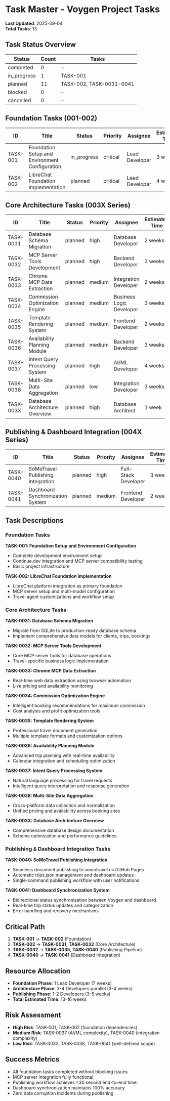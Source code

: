 # Task Master - Voygen Project Tasks

**Last Updated**: 2025-09-04  
**Total Tasks**: 13  

## Task Status Overview

| Status | Count | Tasks |
|--------|-------|-------|
| completed | 0 | - |
| in_progress | 1 | TASK-001 |
| planned | 11 | TASK-002, TASK-0031-0041 |
| blocked | 0 | - |
| cancelled | 0 | - |

## Foundation Tasks (001-002)

| ID | Title | Status | Priority | Assignee | Estimated Time | Dependencies |
|----|-------|--------|----------|----------|----------------|--------------|
| TASK-001 | Foundation Setup and Environment Configuration | in_progress | critical | Lead Developer | 3 weeks | - |
| TASK-002 | LibreChat Foundation Implementation | planned | critical | Lead Developer | 4 weeks | TASK-001 |

## Core Architecture Tasks (003X Series)

| ID | Title | Status | Priority | Assignee | Estimated Time | Dependencies |
|----|-------|--------|----------|----------|----------------|--------------|
| TASK-0031 | Database Schema Migration | planned | high | Database Developer | 2 weeks | TASK-002 |
| TASK-0032 | MCP Server Tools Development | planned | high | Backend Developer | 3 weeks | TASK-002 |
| TASK-0033 | Chrome MCP Data Extraction | planned | medium | Integration Developer | 2 weeks | TASK-0032 |
| TASK-0034 | Commission Optimization Engine | planned | medium | Business Logic Developer | 3 weeks | TASK-0031 |
| TASK-0035 | Template Rendering System | planned | medium | Frontend Developer | 2 weeks | TASK-0032 |
| TASK-0036 | Availability Planning Module | planned | medium | Backend Developer | 3 weeks | TASK-0031, TASK-0033 |
| TASK-0037 | Intent Query Processing System | planned | high | AI/ML Developer | 4 weeks | TASK-0032 |
| TASK-0038 | Multi-Site Data Aggregation | planned | low | Integration Developer | 3 weeks | TASK-0033 |
| TASK-003X | Database Architecture Overview | planned | high | Database Architect | 1 week | TASK-0031 |

## Publishing & Dashboard Integration (004X Series)

| ID | Title | Status | Priority | Assignee | Estimated Time | Dependencies |
|----|-------|--------|----------|----------|----------------|--------------|
| TASK-0040 | SoMoTravel Publishing Integration | planned | high | Full-Stack Developer | 3 weeks | TASK-0032, TASK-0035 |
| TASK-0041 | Dashboard Synchronization System | planned | medium | Frontend Developer | 2 weeks | TASK-0040 |

## Task Descriptions

### Foundation Tasks

**TASK-001: Foundation Setup and Environment Configuration**
- Complete development environment setup
- Continue.dev integration and MCP server compatibility testing  
- Basic project infrastructure

**TASK-002: LibreChat Foundation Implementation**
- LibreChat platform integration as primary foundation
- MCP server setup and multi-model configuration
- Travel agent customizations and workflow setup

### Core Architecture Tasks

**TASK-0031: Database Schema Migration**
- Migrate from SQLite to production-ready database schema
- Implement comprehensive data models for clients, trips, bookings

**TASK-0032: MCP Server Tools Development**
- Core MCP server tools for database operations
- Travel-specific business logic implementation

**TASK-0033: Chrome MCP Data Extraction**
- Real-time web data extraction using browser automation
- Live pricing and availability monitoring

**TASK-0034: Commission Optimization Engine**
- Intelligent booking recommendations for maximum commission
- Cost analysis and profit optimization tools

**TASK-0035: Template Rendering System**
- Professional travel document generation
- Multiple template formats and customization options

**TASK-0036: Availability Planning Module**
- Advanced trip planning with real-time availability
- Calendar integration and scheduling optimization

**TASK-0037: Intent Query Processing System**
- Natural language processing for travel requests
- Intelligent query interpretation and response generation

**TASK-0038: Multi-Site Data Aggregation**
- Cross-platform data collection and normalization
- Unified pricing and availability across booking sites

**TASK-003X: Database Architecture Overview**
- Comprehensive database design documentation
- Schema optimization and performance guidelines

### Publishing & Dashboard Integration Tasks

**TASK-0040: SoMoTravel Publishing Integration**
- Seamless document publishing to somotravel.us GitHub Pages
- Automatic trips.json management and dashboard updates
- Single-command publishing workflow with user notifications

**TASK-0041: Dashboard Synchronization System**
- Bidirectional status synchronization between Voygen and dashboard
- Real-time trip status updates and categorization
- Error handling and recovery mechanisms

## Critical Path

1. **TASK-001** → **TASK-002** (Foundation)
2. **TASK-002** → **TASK-0031**, **TASK-0032** (Core Architecture)
3. **TASK-0032** → **TASK-0035**, **TASK-0040** (Publishing Pipeline)
4. **TASK-0040** → **TASK-0041** (Dashboard Integration)

## Resource Allocation

- **Foundation Phase**: 1 Lead Developer (7 weeks)
- **Architecture Phase**: 3-4 Developers parallel (3-4 weeks)
- **Publishing Phase**: 1-2 Developers (3-5 weeks)
- **Total Estimated Time**: 13-16 weeks

## Risk Assessment

- **High Risk**: TASK-001, TASK-002 (foundation dependencies)
- **Medium Risk**: TASK-0037 (AI/ML complexity), TASK-0040 (integration complexity)
- **Low Risk**: TASK-0033, TASK-0038, TASK-0041 (well-defined scope)

## Success Metrics

- All foundation tasks completed without blocking issues
- MCP server integration fully functional
- Publishing workflow achieves <30 second end-to-end time
- Dashboard synchronization maintains 100% accuracy
- Zero data corruption incidents during publishing